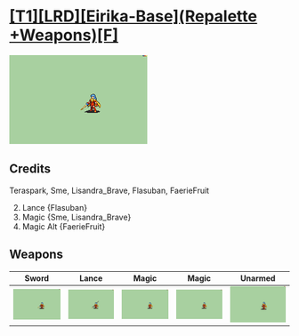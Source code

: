 # [\[T1\]\[LRD\]\[Eirika-Base\]\(Repalette +Weapons\)\[F\]](./)

<img src="./1.%20Sword/Sword_000.png" alt="[T1][LRD][Eirika-Base](Repalette +Weapons)[F] standing" />

## Credits

Teraspark, Sme, Lisandra_Brave, Flasuban, FaerieFruit

2. Lance {Flasuban}
6. Magic {Sme, Lisandra_Brave}
6. Magic Alt {FaerieFruit}

## Weapons


|Sword |Lance |Magic |Magic |Unarmed |
|  :---: | :---: | :---: | :---: | :---: |
| <img alt="Sword animation" src="./1.%20Sword/Sword.gif" /> | <img alt="Lance animation" src="./2.%20Lance/Lance.gif" /> | <img alt="Magic animation" src="./6.%20Magic/Magic.gif" /> | <img alt="Magic animation" src="./6.%20Magic%20Alt/Magic.gif" /> | <img alt="Unarmed animation" src="./8.%20Unarmed/Unarmed.gif" /> |
